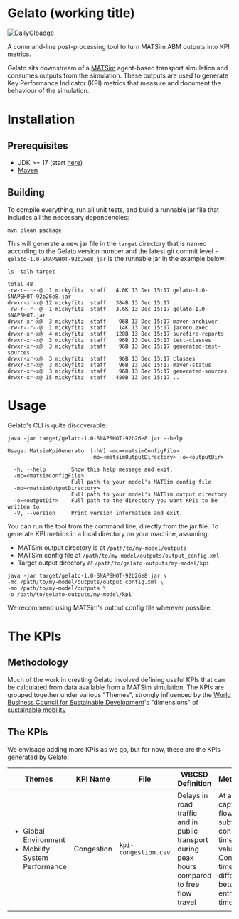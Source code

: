 # Gelato (working title)

![DailyCIbadge](https://github.com/arup-group/gelato/actions/workflows/ci.yml/badge.svg)

A command-line post-processing tool to turn MATSim ABM outputs into KPI metrics.

Gelato sits downstream of a [MATSim](https://github.com/matsim-org/matsim-libs/tree/master#readme) agent-based
transport simulation and consumes outputs from the simulation. These outputs are used to generate Key Performance
Indicator (KPI) metrics that measure and document the behaviour of the simulation.

# Installation

## Prerequisites
- JDK >= 17 (start [here](https://www.oracle.com/java/technologies/downloads/))
- [Maven](https://maven.apache.org/)

## Building
To compile everything, run all unit tests, and build a runnable jar file that includes all
the necessary dependencies:

```shell
mvn clean package
```

This will generate a new jar file in the `target` directory that is named according to the Gelato
version number and the latest git commit level - `gelato-1.0-SNAPSHOT-92b26e8.jar` is the runnable
jar in the example below:

```shell
ls -talh target

total 48
-rw-r--r--@  1 mickyfitz  staff   4.0K 13 Dec 15:17 gelato-1.0-SNAPSHOT-92b26e8.jar
drwxr-xr-x@ 12 mickyfitz  staff   384B 13 Dec 15:17 .
-rw-r--r--@  1 mickyfitz  staff   3.6K 13 Dec 15:17 gelato-1.0-SNAPSHOT.jar
drwxr-xr-x@  3 mickyfitz  staff    96B 13 Dec 15:17 maven-archiver
-rw-r--r--@  1 mickyfitz  staff    14K 13 Dec 15:17 jacoco.exec
drwxr-xr-x@  4 mickyfitz  staff   128B 13 Dec 15:17 surefire-reports
drwxr-xr-x@  3 mickyfitz  staff    96B 13 Dec 15:17 test-classes
drwxr-xr-x@  3 mickyfitz  staff    96B 13 Dec 15:17 generated-test-sources
drwxr-xr-x@  3 mickyfitz  staff    96B 13 Dec 15:17 classes
drwxr-xr-x@  3 mickyfitz  staff    96B 13 Dec 15:17 maven-status
drwxr-xr-x@  3 mickyfitz  staff    96B 13 Dec 15:17 generated-sources
drwxr-xr-x@ 15 mickyfitz  staff   480B 13 Dec 15:17 ..
```


# Usage

Gelato's CLI is quite discoverable:

```shell
java -jar target/gelato-1.0-SNAPSHOT-92b26e8.jar --help

Usage: MatsimKpiGenerator [-hV] -mc=<matsimConfigFile>
                          -mo=<matsimOutputDirectory> -o=<outputDir>

  -h, --help        Show this help message and exit.
  -mc=<matsimConfigFile>
                    Full path to your model's MATSim config file
  -mo=<matsimOutputDirectory>
                    Full path to your model's MATSim output directory
  -o=<outputDir>    Full path to the directory you want KPIs to be written to
  -V, --version     Print version information and exit.

```

You can run the tool from the command line, directly from the jar file.
To generate KPI metrics in a local directory on your machine, assuming:

- MATSim output directory is at `/path/to/my-model/outputs`
- MATSim config file at `/path/to/my-model/outputs/output_config.xml`
- Target output directory at `/path/to/gelato-outputs/my-model/kpi`

```shell
java -jar target/gelato-1.0-SNAPSHOT-92b26e8.jar \
-mc /path/to/my-model/outputs/output_config.xml \
-mo /path/to/my-model/outputs \
-o /path/to/gelato-outputs/my-model/kpi
```

We recommend using MATSim's output config file wherever possible.

# The KPIs

## Methodology
Much of the work in creating Gelato involved defining useful KPIs that can be
calculated from data available from a MATSim simulation. The KPIs are grouped
together under various "Themes", strongly influenced by the
[World Business Council for Sustainable Development](https://www.wbcsd.org/)'s
"dimensions" of [sustainable mobility](https://docs.wbcsd.org/2015/03/Mobility_indicators.pdf)

## The KPIs
We envisage adding more KPIs as we go, but for now, these are the KPIs generated
by Gelato:

| Themes                                                                   | KPI Name   | File                 | WBCSD Definition                                                                              | Methodology                                                                                                                                              |
|--------------------------------------------------------------------------|------------|----------------------|-----------------------------------------------------------------------------------------------|----------------------------------------------------------------------------------------------------------------------------------------------------------|
| <ul><li>Global Environment</li><li>Mobility System Performance</li></ul> | Congestion | `kpi-congestion.csv` | Delays in road traffic and in public transport during peak hours compared to free flow travel | At a link level, capture free-flow time and subtract congested time from this value. Congested time is the difference between link entry and exit time.  |
|                                                                          |            |                      |                                                                                               |                                                                                                                                                          |


